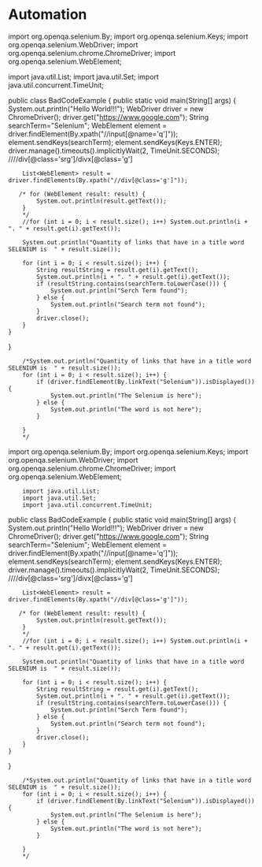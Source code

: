 # Automation
import org.openqa.selenium.By;
import org.openqa.selenium.Keys;
import org.openqa.selenium.WebDriver;
import org.openqa.selenium.chrome.ChromeDriver;
import org.openqa.selenium.WebElement;

import java.util.List;
import java.util.Set;
import java.util.concurrent.TimeUnit;


public class BadCodeExample {
    public static void main(String[] args) {
        System.out.println("Hello World!!!");
        WebDriver driver = new ChromeDriver();
        driver.get("https://www.google.com");
        String searchTerm="Selenium";
        WebElement element = driver.findElement(By.xpath("//input[@name='q']"));
        element.sendKeys(searchTerm);
        element.sendKeys(Keys.ENTER);
        driver.manage().timeouts().implicitlyWait(2, TimeUnit.SECONDS);
        ////div[@class='srg']/divх[@class='g']

        List<WebElement> result = driver.findElements(By.xpath("//div[@class='g']"));

       /* for (WebElement result: result) {
            System.out.println(result.getText());
        }
        */
        //for (int i = 0; i < result.size(); i++) System.out.println(i + ". " + result.get(i).getText());

        System.out.println("Quantity of links that have in a title word SELENIUM is  " + result.size());

        for (int i = 0; i < result.size(); i++) {
            String resultString = result.get(i).getText();
            System.out.println(i + ". " + result.get(i).getText());
            if (resultString.contains(searchTerm.toLowerCase())) {
                System.out.println("Serch Term found");
            } else {
                System.out.println("Search term not found");
            }
            driver.close();
        }
    }
}

        /*System.out.println("Quantity of links that have in a title word SELENIUM is  " + result.size());
        for (int i = 0; i < result.size(); i++) {
            if (driver.findElement(By.linkText("Selenium")).isDisplayed()) {
                System.out.println("The Selenium is here");
            } else {
                System.out.println("The word is not here");
            }

        }
        */


import org.openqa.selenium.By;
        import org.openqa.selenium.Keys;
        import org.openqa.selenium.WebDriver;
        import org.openqa.selenium.chrome.ChromeDriver;
        import org.openqa.selenium.WebElement;

        import java.util.List;
        import java.util.Set;
        import java.util.concurrent.TimeUnit;


public class BadCodeExample {
    public static void main(String[] args) {
        System.out.println("Hello World!!!");
        WebDriver driver = new ChromeDriver();
        driver.get("https://www.google.com");
        String searchTerm="Selenium";
        WebElement element = driver.findElement(By.xpath("//input[@name='q']"));
        element.sendKeys(searchTerm);
        element.sendKeys(Keys.ENTER);
        driver.manage().timeouts().implicitlyWait(2, TimeUnit.SECONDS);
        ////div[@class='srg']/divх[@class='g']

        List<WebElement> result = driver.findElements(By.xpath("//div[@class='g']"));

       /* for (WebElement result: result) {
            System.out.println(result.getText());
        }
        */
        //for (int i = 0; i < result.size(); i++) System.out.println(i + ". " + result.get(i).getText());

        System.out.println("Quantity of links that have in a title word SELENIUM is  " + result.size());

        for (int i = 0; i < result.size(); i++) {
            String resultString = result.get(i).getText();
            System.out.println(i + ". " + result.get(i).getText());
            if (resultString.contains(searchTerm.toLowerCase())) {
                System.out.println("Serch Term found");
            } else {
                System.out.println("Search term not found");
            }
            driver.close();
        }
    }
}

        /*System.out.println("Quantity of links that have in a title word SELENIUM is  " + result.size());
        for (int i = 0; i < result.size(); i++) {
            if (driver.findElement(By.linkText("Selenium")).isDisplayed()) {
                System.out.println("The Selenium is here");
            } else {
                System.out.println("The word is not here");
            }

        }
        */




